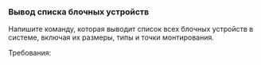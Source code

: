 
### Вывод списка блочных устройств

Напишите команду, которая выводит список всех блочных устройств в системе, включая их размеры, типы и точки монтирования.

Требования:
